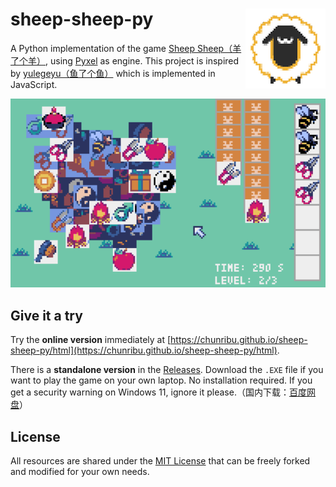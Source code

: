 # sheep-sheep-py <img src="assets/icon.png" align="right" />

A Python implementation of the game [Sheep Sheep（羊了个羊）](https://zh.wikipedia.org/wiki/%E7%BE%8A%E4%BA%86%E4%B8%AA%E7%BE%8A), using [Pyxel](https://github.com/kitao/pyxel) as engine. This project is inspired by [yulegeyu（鱼了个鱼）](https://github.com/liyupi/yulegeyu) which is implemented in JavaScript. 

<img src="assets/screenshot.png" width=600>

## Give it a try
Try the **online version** immediately at [https://chunribu.github.io/sheep-sheep-py/html](https://chunribu.github.io/sheep-sheep-py/html).

There is a **standalone version** in the [Releases](https://github.com/chunribu/sheep-sheep-py/releases). Download the `.EXE` file if you want to play the game on your own laptop. No installation required. If you get a security warning on Windows 11, ignore it please.（国内下载：[百度网盘](https://pan.baidu.com/s/1XIA74p2hl_YFQEWk8qk4Dg?pwd=srw0)）

## License

All resources are shared under the [MIT License](https://github.com/chunribu/sheep-sheep-py/blob/main/LICENSE) that can be freely forked and modified for your own needs. 
